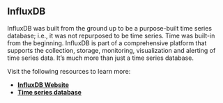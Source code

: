## **InfluxDB**

InfluxDB was built from the ground up to be a purpose-built time series database; i.e., it was not repurposed to be time series. Time was built-in from the beginning. InfluxDB is part of a comprehensive platform that supports the collection, storage, monitoring, visualization and alerting of time series data. It’s much more than just a time series database.

Visit the following resources to learn more:

- **[InfluxDB Website](https://www.influxdata.com/)**
- **[Time series database](https://www.influxdata.com/time-series-database/)**